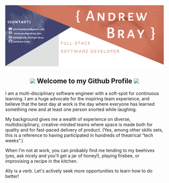 ## ![Andrew Bray's header](https://github.com/Andrew-Bray/Andrew-Bray/blob/main/Andrew_bray_header.png)
<div align="center">
    <h2>
<img src=https://emoji.slack-edge.com/T6FCZF1HR/blob-excited/5e6d430757a1ac16.gif width=20/>  Welcome to my Github Profile 
<img src=https://emoji.slack-edge.com/T6FCZF1HR/mushroomdance/4f5768895dda0558.gif width=25/>
    </h2>
</div>
I am a multi-disciplinary software engineer with a soft-spot for continuous learning. I am a huge advocate for the inspiring team experience, and believe that the best day at work is the day where everyone has learned something new and at least one person snorted while laughing.

My background gives me a wealth of experience on diverse, multidisciplinary, creative-minded teams where space is made both for quality and for fast-paced delivery of product. (Yes, among other skills sets, this is a reference to having participated in hundreds of theatrical “tech weeks”.)

When I’m not at work, you can probably find me tending to my beehives (yes, ask nicely and you'll get a jar of honey!), playing frisbee, or improvising a recipe in the kitchen.

Ally is a verb. Let's actively seek more opportunities to learn how to do better!

<!--
**Andrew-Bray/Andrew-Bray** is a ✨ _special_ ✨ repository because its `README.md` (this file) appears on your GitHub profile.

Here are some ideas to get you started:

- 🔭 I’m currently working on ...
- 🌱 I’m currently learning ...
- 👯 I’m looking to collaborate on ...
- 🤔 I’m looking for help with ...
- 💬 Ask me about ...
- 📫 How to reach me: ...
- 😄 Pronouns: ...
- ⚡ Fun fact: ...
-->
